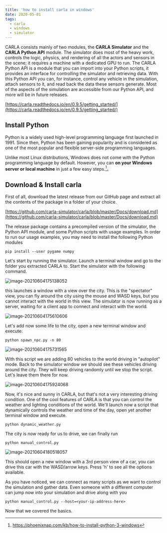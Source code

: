 ```yaml
---
title: 'how to install carla in windows'
date: 2020-05-01
tags:
  - carla 
  - windows
  - simulator
---
```


CARLA consists mainly of two modules, the **CARLA Simulator** and the **CARLA Python API** module. The simulator does most of the heavy work, controls the logic, physics, and rendering of all the actors and sensors in the scene; it requires a machine with a dedicated GPU to run. The CARLA Python API is a module that you can import into your Python scripts, it provides an interface for controlling the simulator and retrieving data. With this Python API you can, for instance, control any vehicle in the simulation, attach sensors to it, and read back the data these sensors generate. Most of the aspects of the simulation are accessible from our Python API, and more will be in future releases.

[https://carla.readthedocs.io/en/0.9.5/getting_started/](https://carla.readthedocs.io/en/0.9.5/getting_started/) <br/>

## Install Python

Python is a widely used high-level programming language first launched in 1991. Since then, Python has been gaining popularity and is considered as one of the most popular and flexible server-side programming languages.

Unlike most Linux distributions, Windows does not come with the Python programming language by default. However, you can **on your Windows server or local machine** in just a few easy steps.[^1]。 

[^1]: https://phoenixnap.com/kb/how-to-install-python-3-windows



## Download & Install carla 

First of all, download the latest release from our GitHub page and extract all the contents of the package in a folder of your choice.

[https://github.com/carla-simulator/carla/blob/master/Docs/download.md](https://github.com/carla-simulator/carla/blob/master/Docs/download.md)<br/>

The release package contains a precompiled version of the simulator, the Python API module, and some Python scripts with usage examples. In order to run our usage examples, you may need to install the following Python modules

`pip install --user pygame numpy`

Let's start by running the simulator. Launch a terminal window and go to the folder you extracted CARLA to. Start the simulator with the following command.

![image-20210604175138052](../images/image-20210604175138052.png)

this launches a window with a view over the city. This is the "spectator" view, you can fly around the city using the mouse and WASD keys, but you cannot interact with the world in this view. The simulator is now running as a server, waiting for a client app to connect and interact with the world.

![image-20210604175610606](../images/image-20210604175610606.png)

Let's add now some life to the city, open a new terminal window and execute:

`python spawn_npc.py -n 80`

![image-20210604175731565](../images/image-20210604175731565.png)

With this script we are adding 80 vehicles to the world driving in "autopilot" mode. Back to the simulator window we should see these vehicles driving around the city. They will keep driving randomly until we stop the script. Let's leave them there for now.

![image-20210604175924068](../images/image-20210604175924068.png)

Now, it's nice and sunny in CARLA, but that's not a very interesting driving condition. One of the cool features of CARLA is that you can control the weather and lighting conditions of the world. We'll launch now a script that dynamically controls the weather and time of the day, open yet another terminal window and execute.

`python dynamic_weather.py`

The city is now ready for us to drive, we can finally run

`python manual_control.py`

![image-20210604180518057](../images/image-20210604180518057.png)

This should open a new window with a 3rd person view of a car, you can drive this car with the WASD/arrow keys. Press 'h' to see all the options available.

As you have noticed, we can connect as many scripts as we want to control the simulation and gather data. Even someone with a different computer can jump now into your simulation and drive along with you

`python manual_control.py --host=<your-ip-address-here>`

Now that we covered the basics.